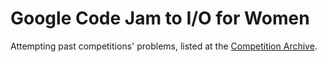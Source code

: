 # Google Code Jam to I/O for Women
Attempting past competitions' problems, listed at the [Competition Archive](https://codingcompetitions.withgoogle.com/codejamio/archive).
